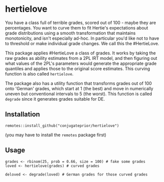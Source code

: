 # hertielove

You have a class full of terrible grades, scored out of 100 - maybe they are 
percentages. You want to curve them to fit Hertie's expectations about 
grade distributions using a smooth transformation that maintains monotonicity, 
and isn't especially ad-hoc. In particular you'd like not to have to threshold or 
make individual grade changes. We call this the #HertieLove.

This package applies #HertieLove a class of grades. It works by taking the 
raw grades as ability estimates from a 2PL IRT model, and then figuring out 
what values of the 2PL's parameters would generate the appropriate 
grade quantiles and applies those to the original score estimates. This 
curving function is also called `hertielove`.

The package also has a utility function that transforms grades out of 100 onto 
'German' grades, which start at 1 (the best) and move in numerically uneven
but conventional intervals to 5 (the worst). This function is called `degrade`
since it generates grades suitable for DE.

## Installation

```
remotes::install_github("conjugateprior/hertielove")
```
(you may have to install the `remotes` package first)

## Usage

```
grades <- rbinom(25, prob = 0.66, size = 100) # fake some grades
loved <- hertielove(grades) # curved grades

deloved <- degrade(loved) # German grades for those curved grades
```
